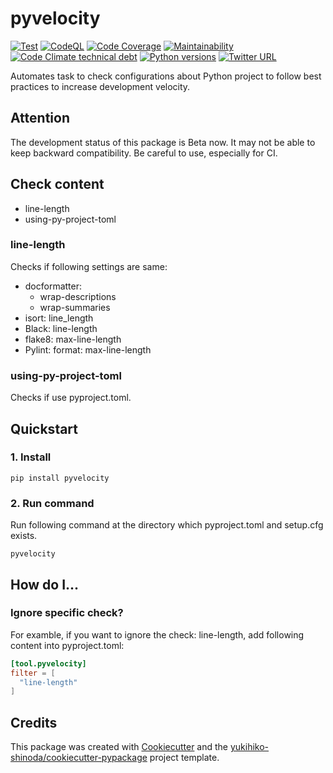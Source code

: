 # pyvelocity

[![Test](https://github.com/yukihiko-shinoda/pyvelocity/workflows/Test/badge.svg)](https://github.com/yukihiko-shinoda/pyvelocity/actions?query=workflow%3ATest)
[![CodeQL](https://github.com/yukihiko-shinoda/pyvelocity/workflows/CodeQL/badge.svg)](https://github.com/yukihiko-shinoda/pyvelocity/actions?query=workflow%3ACodeQL)
[![Code Coverage](https://qlty.sh/gh/yukihiko-shinoda/projects/pyvelocity/coverage.svg)](https://qlty.sh/gh/yukihiko-shinoda/projects/pyvelocity)
[![Maintainability](https://qlty.sh/gh/yukihiko-shinoda/projects/pyvelocity/maintainability.svg)](https://qlty.sh/gh/yukihiko-shinoda/projects/pyvelocity)
[![Code Climate technical debt](https://img.shields.io/codeclimate/tech-debt/yukihiko-shinoda/pyvelocity)](https://codeclimate.com/github/yukihiko-shinoda/pyvelocity)
[![Python versions](https://img.shields.io/pypi/pyversions/pyvelocity.svg)](https://pypi.org/project/pyvelocity)
[![Twitter URL](https://img.shields.io/twitter/url?style=social&url=https%3A%2F%2Fgithub.com%2Fyukihiko-shinoda%2Fpyvelocity)](http://twitter.com/share?text=PyVelocity&url=https://pypi.org/project/pyvelocity/&hashtags=python)

Automates task to check configurations about Python project to follow best practices to increase development velocity.

## Attention

The development status of this package is Beta now. It may not be able to keep backward compatibility. Be careful to use, especially for CI.

## Check content

- line-length
- using-py-project-toml

### line-length

Checks if following settings are same:

- docformatter:
  - wrap-descriptions
  - wrap-summaries
- isort: line_length
- Black: line-length
- flake8: max-line-length
- Pylint: format: max-line-length

### using-py-project-toml

Checks if use pyproject.toml.

## Quickstart

### 1. Install

```console
pip install pyvelocity
```

### 2. Run command

Run following command at the directory which pyproject.toml and setup.cfg exists.

```console
pyvelocity
```

<!-- markdownlint-disable no-trailing-punctuation -->
## How do I...
<!-- markdownlint-enable no-trailing-punctuation -->

### Ignore specific check?

For examble, if you want to ignore the check: line-length, add following content into pyproject.toml:

```toml
[tool.pyvelocity]
filter = [
  "line-length"
]
```

## Credits

This package was created with [Cookiecutter] and the [yukihiko-shinoda/cookiecutter-pypackage] project template.

[Cookiecutter]: https://github.com/audreyr/cookiecutter
[yukihiko-shinoda/cookiecutter-pypackage]: https://github.com/yukihiko-shinoda/cookiecutter-pypackage
